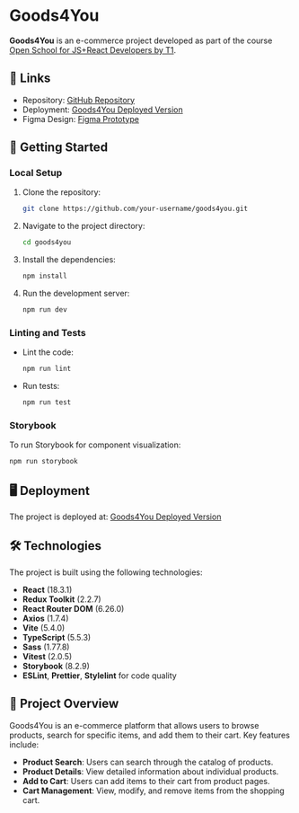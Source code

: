 # Goods4You

**Goods4You** is an e-commerce project developed as part of the course [Open School for JS+React Developers by T1](https://t1.ru/internship/item/otkrytaya-shkola-dlya-razrabotchikov-js-react/?ysclid=m0qnam6p2330197919).

## 🔗 Links

- Repository: [GitHub Repository](https://github.com/your-username/goods4you)
- Deployment: [Goods4You Deployed Version](https://goods4you.netlify.app/)
- Figma Design: [Figma Prototype](https://www.figma.com/design/BLNEySPi8iaaN9EkkS5oC4/7_tasks_JS%2BReact?node-id=2520-399&t=I6u07PS6V4ZWQHSi-0)

## 🚀 Getting Started

### Local Setup

1. Clone the repository:

   ```bash
   git clone https://github.com/your-username/goods4you.git
   ```

2. Navigate to the project directory:

   ```bash
   cd goods4you
   ```

3. Install the dependencies:

   ```bash
   npm install
   ```

4. Run the development server:

   ```bash
   npm run dev
   ```

### Linting and Tests

- Lint the code:

  ```bash
  npm run lint
  ```

- Run tests:

  ```bash
  npm run test
  ```

### Storybook

To run Storybook for component visualization:

```bash
npm run storybook
```

## 🖥️ Deployment

The project is deployed at: [Goods4You Deployed Version](link_to_deployed_version)

## 🛠 Technologies

The project is built using the following technologies:

- **React** (18.3.1)
- **Redux Toolkit** (2.2.7)
- **React Router DOM** (6.26.0)
- **Axios** (1.7.4)
- **Vite** (5.4.0)
- **TypeScript** (5.5.3)
- **Sass** (1.77.8)
- **Vitest** (2.0.5)
- **Storybook** (8.2.9)
- **ESLint**, **Prettier**, **Stylelint** for code quality

## 📖 Project Overview

Goods4You is an e-commerce platform that allows users to browse products, search for specific items, and add them to their cart. Key features include:

- **Product Search**: Users can search through the catalog of products.
- **Product Details**: View detailed information about individual products.
- **Add to Cart**: Users can add items to their cart from product pages.
- **Cart Management**: View, modify, and remove items from the shopping cart.
